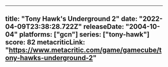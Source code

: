 
---
title: "Tony Hawk's Underground 2"
date: "2022-04-09T23:38:28.722Z"
releaseDate: "2004-10-04"
platforms: ["gcn"]
series: ["tony-hawk"]
score: 82
metacriticLink: "https://www.metacritic.com/game/gamecube/tony-hawks-underground-2"
---
